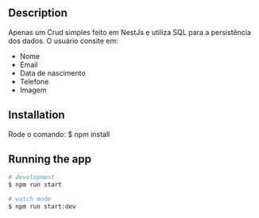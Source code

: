 ## Description

Apenas um Crud simples feito em NestJs e utiliza SQL para a persistência dos dados. O usuário consite em:

* Nome
* Email
* Data de nascimento
* Telefone
* Imagem

## Installation

Rode o comando:
$ npm install

## Running the app

```bash
# development
$ npm run start

# watch mode
$ npm run start:dev
